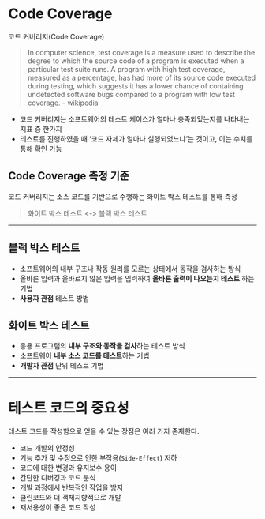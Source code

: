 # Code Coverage

코드 커버리지(Code Coverage)
> In computer science, test coverage is a measure used to describe the degree to which the source code of a program is executed when a particular test suite runs. A program with high test coverage, measured as a percentage, has had more of its source code executed during testing, which suggests it has a lower chance of containing undetected software bugs compared to a program with low test coverage. - wikipedia

* 코드 커버리지는 소프트웨어의 테스트 케이스가 얼마나 충족되었는지를 나타내는 지표 중 한가지
* 테스트를 진행하였을 때 ‘코드 자체가 얼마나 실행되었느냐’는 것이고, 이는 수치를 통해 확인 가능


## Code Coverage 측정 기준
코드 커버리지는 소스 코드를 기반으로 수행하는 화이트 박스 테스트를 통해 측정

> 화이트 박스 테스트 <-> 블랙 박스 테스트


---

## 블랙 박스 테스트
* 소프트웨어의 내부 구조나 작동 원리를 모르는 상태에서 동작을 검사하는 방식
* 올바른 입력과 올바르지 않은 입력을 입력하여 **올바른 출력이 나오는지 테스트** 하는 기법
* **사용자 관점** 테스트 방법


## 화이트 박스 테스트
* 응용 프로그램의 **내부 구조와 동작을 검사**하는 테스트 방식
* 소프트웨어 **내부 소스 코드를 테스트**하는 기법
* **개발자 관점** 단위 테스트 기법

---

# 테스트 코드의 중요성
테스트 코드를 작성함으로 얻을 수 있는 장점은 여러 가지 존재한다.

* 코드 개발의 안정성
* 기능 추가 및 수정으로 인한 부작용(`Side-Effect`) 저하
* 코드에 대한 변경과 유지보수 용이
* 간단한 디버깅과 코드 분석
* 개발 과정에서 반복적인 작업을 방지
* 클린코드와 더 객체지향적으로 개발
* 재서용성이 좋은 코드 작성
